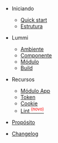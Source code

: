 * Iniciando

  * [Quick start](quickstart.md)
  * [Estrutura](structure.md)

* Lummi

  * [Ambiente](enviroment.md)
  * [Componente](component.md)
  * [Módulo](module.md)
  * [Build](build.md)

* Recursos

  * [Módulo App](app_module.md)
  * [Token](token.md)
  * [Cookie](cookie.md)
  * [Lint <sup style="color:red">(novo)<sup>](lint.md)

* [Propósito](purpose.md)
* [Changelog](changelog.md)
